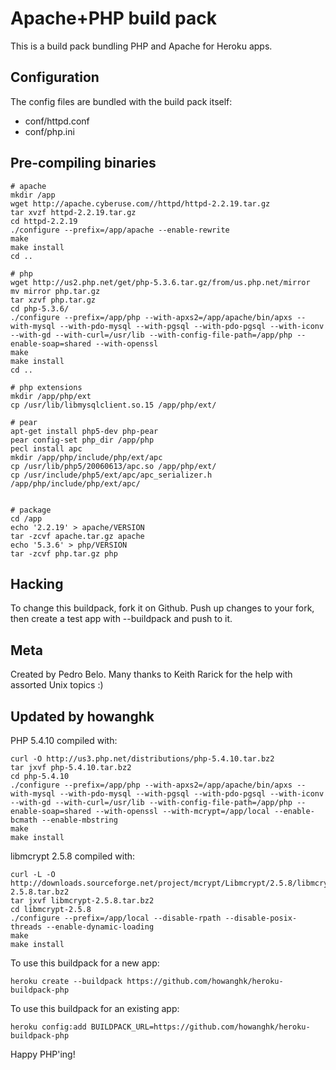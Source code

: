 Apache+PHP build pack
========================

This is a build pack bundling PHP and Apache for Heroku apps.

Configuration
-------------

The config files are bundled with the build pack itself:

* conf/httpd.conf
* conf/php.ini


Pre-compiling binaries
----------------------

    # apache
    mkdir /app
    wget http://apache.cyberuse.com//httpd/httpd-2.2.19.tar.gz
    tar xvzf httpd-2.2.19.tar.gz
    cd httpd-2.2.19
    ./configure --prefix=/app/apache --enable-rewrite
    make
    make install
    cd ..
    
    # php
    wget http://us2.php.net/get/php-5.3.6.tar.gz/from/us.php.net/mirror 
    mv mirror php.tar.gz
    tar xzvf php.tar.gz
    cd php-5.3.6/
    ./configure --prefix=/app/php --with-apxs2=/app/apache/bin/apxs --with-mysql --with-pdo-mysql --with-pgsql --with-pdo-pgsql --with-iconv --with-gd --with-curl=/usr/lib --with-config-file-path=/app/php --enable-soap=shared --with-openssl
    make
    make install
    cd ..
    
    # php extensions
    mkdir /app/php/ext
    cp /usr/lib/libmysqlclient.so.15 /app/php/ext/
    
    # pear
    apt-get install php5-dev php-pear
    pear config-set php_dir /app/php
    pecl install apc
    mkdir /app/php/include/php/ext/apc
    cp /usr/lib/php5/20060613/apc.so /app/php/ext/
    cp /usr/include/php5/ext/apc/apc_serializer.h /app/php/include/php/ext/apc/
    
    
    # package
    cd /app
    echo '2.2.19' > apache/VERSION
    tar -zcvf apache.tar.gz apache
    echo '5.3.6' > php/VERSION
    tar -zcvf php.tar.gz php


Hacking
-------

To change this buildpack, fork it on Github. Push up changes to your fork, then create a test app with --buildpack <your-github-url> and push to it.


Meta
----

Created by Pedro Belo.
Many thanks to Keith Rarick for the help with assorted Unix topics :)


Updated by howanghk
-------------------

PHP 5.4.10 compiled with:

    curl -O http://us3.php.net/distributions/php-5.4.10.tar.bz2
    tar jxvf php-5.4.10.tar.bz2
    cd php-5.4.10
    ./configure --prefix=/app/php --with-apxs2=/app/apache/bin/apxs --with-mysql --with-pdo-mysql --with-pgsql --with-pdo-pgsql --with-iconv --with-gd --with-curl=/usr/lib --with-config-file-path=/app/php --enable-soap=shared --with-openssl --with-mcrypt=/app/local --enable-bcmath --enable-mbstring
    make
    make install

libmcrypt 2.5.8 compiled with:

    curl -L -O http://downloads.sourceforge.net/project/mcrypt/Libmcrypt/2.5.8/libmcrypt-2.5.8.tar.bz2
    tar jxvf libmcrypt-2.5.8.tar.bz2
    cd libmcrypt-2.5.8
    ./configure --prefix=/app/local --disable-rpath --disable-posix-threads --enable-dynamic-loading
    make
    make install

To use this buildpack for a new app:

    heroku create --buildpack https://github.com/howanghk/heroku-buildpack-php

To use this buildpack for an existing app:

    heroku config:add BUILDPACK_URL=https://github.com/howanghk/heroku-buildpack-php

Happy PHP'ing!
